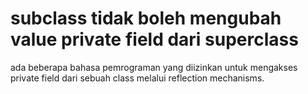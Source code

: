 # subclass tidak boleh mengubah value private field dari superclass

ada beberapa bahasa pemrograman yang diizinkan untuk mengakses private field dari sebuah class melalui reflection mechanisms.
